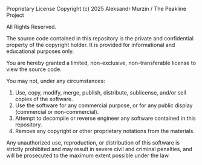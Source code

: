 Proprietary License
Copyright (c) 2025 Aleksandr Murzin / The Peakline Project

All Rights Reserved.

The source code contained in this repository is the private and confidential property of the copyright holder. It is provided for informational and educational purposes only.

You are hereby granted a limited, non-exclusive, non-transferable license to view the source code.

You may not, under any circumstances:
1.  Use, copy, modify, merge, publish, distribute, sublicense, and/or sell copies of the software.
2.  Use the software for any commercial purpose, or for any public display (commercial or non-commercial).
3.  Attempt to decompile or reverse engineer any software contained in this repository.
4.  Remove any copyright or other proprietary notations from the materials.

Any unauthorized use, reproduction, or distribution of this software is strictly prohibited and may result in severe civil and criminal penalties, and will be prosecuted to the maximum extent possible under the law.
